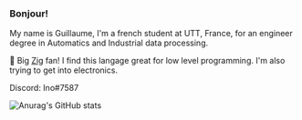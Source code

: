 ### Bonjour!

<!--
**Guigui220D/Guigui220D** is a ✨ _special_ ✨ repository because its `README.md` (this file) appears on your GitHub profile.
-->

My name is Guillaume, I'm a french student at UTT, France, for an engineer degree in Automatics and Industrial data processing.

🌱 Big [Zig](https://ziglang.org/) fan! I find this langage great for low level programming. I'm also trying to get into electronics.

Discord: Ino#7587

![Anurag's GitHub stats](https://github-readme-stats.vercel.app/api?username=Guigui220D&theme=radical&show_icons=true)
